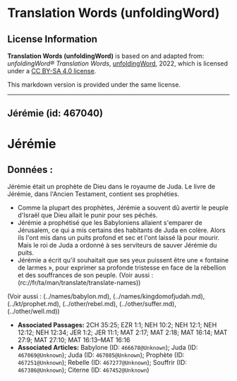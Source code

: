# Translation Words (unfoldingWord)

## License Information

**Translation Words (unfoldingWord)** is based on and adapted from: _unfoldingWord® Translation Words_, [unfoldingWord](https://unfoldingword.org/utw), 2022, which is licensed under a [CC BY-SA 4.0 license](https://creativecommons.org/licenses/by-sa/4.0/legalcode.en).

This markdown version is provided under the same license.



--------------------------------

## Jérémie (id: 467040)

Jérémie
=======

Données :
---------

Jérémie était un prophète de Dieu dans le royaume de Juda. Le livre de Jérémie, dans l'Ancien Testament, contient ses prophéties.

* Comme la plupart des prophètes, Jérémie a souvent dû avertir le peuple d'Israël que Dieu allait le punir pour ses péchés.
* Jérémie a prophétisé que les Babyloniens allaient s'emparer de Jérusalem, ce qui a mis certains des habitants de Juda en colère. Alors ils l'ont mis dans un puits profond et sec et l'ont laissé là pour mourir. Mais le roi de Juda a ordonné à ses serviteurs de sauver Jérémie du puits.
* Jérémie a écrit qu'il souhaitait que ses yeux puissent être une « fontaine de larmes », pour exprimer sa profonde tristesse en face de la rébellion et des souffrances de son peuple. (Voir aussi : (rc://fr/ta/man/translate/translate\-names))

(Voir aussi : (../names/babylon.md), (../names/kingdomofjudah.md), (../kt/prophet.md), (../other/rebel.md), (../other/suffer.md), (../other/well.md))

* **Associated Passages:** 2CH 35:25; EZR 1:1; NEH 10:2; NEH 12:1; NEH 12:12; NEH 12:34; JER 1:2; JER 11:1; MAT 2:17; MAT 2:18; MAT 16:14; MAT 27:9; MAT 27:10; MAT 16:13–MAT 16:16
* **Associated Articles:** Babylone (ID: `466678@Unknown`); Juda (ID: `467069@Unknown`); Juda (ID: `467085@Unknown`); Prophète (ID: `467251@Unknown`); Rebelle (ID: `467277@Unknown`); Souffrir (ID: `467386@Unknown`); Citerne (ID: `467452@Unknown`)

